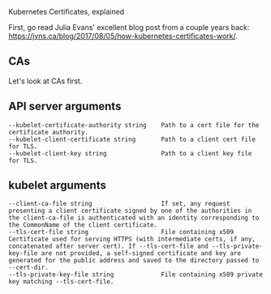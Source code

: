 Kubernetes Certificates, explained

First, go read Julia Evans' excellent blog post from a couple years back: https://jvns.ca/blog/2017/08/05/how-kubernetes-certificates-work/.

## CAs

Let's look at CAs first.

## API server arguments

```
--kubelet-certificate-authority string    Path to a cert file for the certificate authority.
--kubelet-client-certificate string       Path to a client cert file for TLS.
--kubelet-client-key string               Path to a client key file for TLS.
```

## kubelet arguments

```
--client-ca-file string                   If set, any request presenting a client certificate signed by one of the authorities in the client-ca-file is authenticated with an identity corresponding to the CommonName of the client certificate.
--tls-cert-file string                    File containing x509 Certificate used for serving HTTPS (with intermediate certs, if any, concatenated after server cert). If --tls-cert-file and --tls-private-key-file are not provided, a self-signed certificate and key are generated for the public address and saved to the directory passed to --cert-dir.
--tls-private-key-file string             File containing x509 private key matching --tls-cert-file.
```